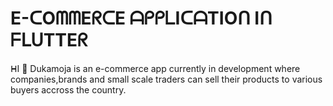 # E-ᑕOᗰᗰEᖇᑕE ᗩᑭᑭᒪIᑕᗩTIOᑎ Iᑎ ᖴᒪᑌTTEᖇ
ᕼI 👋 Dukamoja is an e-commerce app currently in development where companies,brands and small scale traders can sell their products to various buyers accross the country.

